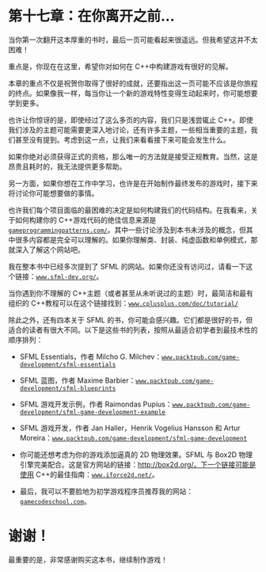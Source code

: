 # 第十七章：在你离开之前...

当你第一次翻开这本厚重的书时，最后一页可能看起来很遥远。但我希望这并不太困难！

重点是，你现在在这里，希望你对如何在 C++中构建游戏有很好的见解。

本章的重点不仅是祝贺你取得了很好的成就，还要指出这一页可能不应该是你旅程的终点。如果像我一样，每当你让一个新的游戏特性变得生动起来时，你可能想要学到更多。

也许让你惊讶的是，即使经过了这么多页的内容，我们只是浅尝辄止 C++。即使我们涉及的主题可能需要更深入地讨论，还有许多主题，一些相当重要的主题，我们甚至没有提到。考虑到这一点，让我们来看看接下来可能会发生什么。

如果你绝对必须获得正式的资格，那么唯一的方法就是接受正规教育。当然，这是昂贵且耗时的，我无法提供更多帮助。

另一方面，如果你想在工作中学习，也许是在开始制作最终发布的游戏时，接下来将讨论你可能想要做的事情。

也许我们每个项目面临的最困难的决定是如何构建我们的代码结构。在我看来，关于如何构建你的 C++游戏代码的绝佳信息来源是[`gameprogrammingpatterns.com/`](http://gameprogrammingpatterns.com/)。其中一些讨论涉及到本书未涉及的概念，但其中很多内容都是完全可以理解的。如果你理解类、封装、纯虚函数和单例模式，那就深入了解这个网站吧。

我在整本书中已经多次提到了 SFML 的网站。如果你还没有访问过，请看一下这个链接：[`www.sfml-dev.org/`](http://www.sfml-dev.org/)。

当你遇到你不理解的 C++主题（或者甚至从未听说过的主题）时，最简洁和最有组织的 C++教程可以在这个链接找到：[`www.cplusplus.com/doc/tutorial/`](http://www.cplusplus.com/doc/tutorial/)

除此之外，还有四本关于 SFML 的书，你可能会感兴趣。它们都是很好的书，但适合的读者有很大不同。以下是这些书的列表，按照从最适合初学者到最技术性的顺序排列：

+   SFML Essentials，作者 Milcho G. Milchev：[`www.packtpub.com/game-development/sfml-essentials`](https://www.packtpub.com/game-development/sfml-essentials)

+   SFML 蓝图，作者 Maxime Barbier：[`www.packtpub.com/game-development/sfml-blueprints`](https://www.packtpub.com/game-development/sfml-blueprints)

+   SFML 游戏开发示例，作者 Raimondas Pupius：[`www.packtpub.com/game-development/sfml-game-development-example`](https://www.packtpub.com/game-development/sfml-game-development-example)

+   SFML 游戏开发，作者 Jan Haller，Henrik Vogelius Hansson 和 Artur Moreira：[`www.packtpub.com/game-development/sfml-game-development`](https://www.packtpub.com/game-development/sfml-game-development)

+   你可能还想考虑为你的游戏添加逼真的 2D 物理效果。SFML 与 Box2D 物理引擎完美配合。这是官方网站的链接：http://box2d.org/。下一个链接可能是使用 C++的最佳指南：[`www.iforce2d.net/`](http://www.iforce2d.net/)。

+   最后，我可以不要脸地为初学游戏程序员推荐我的网站：[`gamecodeschool.com`](http://gamecodeschool.com)。

# 谢谢！

最重要的是，非常感谢购买这本书，继续制作游戏！
